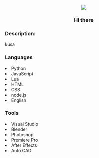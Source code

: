 <p align="center"><img src="https://user-images.githubusercontent.com/89544617/205876045-96589d44-bc20-44cb-9937-b0a6dbe30bf3.gif"></p>

<h3 align="center">Hi there</h3>

<h3 align="left">Description:</h3>

<p>kusa</p>

<h3 align="left">Languages</h3>
<nav>
  <li>Python</li>
  <li>JavaScript</li>
  <li>Lua</li>
  <li>HTML</li>
  <li>CSS</li>
  <li>node.js</li>
  <li>English</li>
</nav>

<h3 align="left">Tools</h3>
<nav>
  <li>Visual Studio</li>
  <li>Blender</li>
  <li>Photoshop</li>
  <li>Premiere Pro</li>
  <li>After Effects</li>
  <li>Auto CAD</li>
</nav
